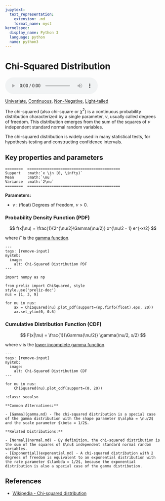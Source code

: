 ```yaml
---
jupytext:
  text_representation:
    extension: .md
    format_name: myst
kernelspec:
  display_name: Python 3
  language: python
  name: python3
---
```

# Chi-Squared Distribution

<audio controls> <source src="../../_static/chisquared.mp3" type="audio/mpeg"> This browser cannot play the pronunciation audio file for this distribution. </audio>

[Univariate](../../gallery_tags.rst#univariate), [Continuous](../../gallery_tags.rst#continuous), [Non-Negative](../../gallery_tags.rst#non-negative), [Light-tailed](../../gallery_tags.rst#light-tailed)

The chi-squared (also chi-square or $\chi^2$) is a continuous probability distribution characterized by a single parameter, $\nu$, usually called degrees of freedom. This distribution emerges from the sum of the squares of $\nu$ independent standard normal random variables.

The chi-squared distribution is widely used in many statistical tests, for hypothesis testing and constructing confidence intervals. 

## Key properties and parameters

```{eval-rst}
========  ==========================================
Support   :math:`x \in [0, \infty)`
Mean      :math:`\nu`
Variance  :math:`2\nu`
========  ==========================================
```

**Parameters:**

- $\nu$ : (float) Degrees of freedom, $\nu > 0$.

### Probability Density Function (PDF)

$$
f(x|\nu) = \frac{1}{2^{\nu/2}\Gamma(\nu/2)} x^{\nu/2 - 1} e^{-x/2}
$$

where $\Gamma$ is the [gamma function](https://en.wikipedia.org/wiki/Gamma_function).

```{code-cell}
---
tags: [remove-input]
mystnb:
  image:
    alt: Chi-Squared Distribution PDF
---

import numpy as np

from preliz import ChiSquared, style
style.use('preliz-doc')
nus = [1, 3, 9]

for nu in nus:
    ax = ChiSquared(nu).plot_pdf(support=(np.finfo(float).eps, 20))
    ax.set_ylim(0, 0.6)
```

### Cumulative Distribution Function (CDF)

$$
F(x|\nu) = \frac{1}{\Gamma(\nu/2)} \gamma(\nu/2, x/2)
$$

where $\gamma$ is the [lower incomplete gamma function](https://en.wikipedia.org/wiki/Incomplete_gamma_function).

```{code-cell}
---
tags: [remove-input]
mystnb:
  image:
    alt: Chi-Squared Distribution CDF
---

for nu in nus:
    ChiSquared(nu).plot_cdf(support=(0, 20))
```

```{seealso}
:class: seealso

**Common Alternatives:**

- [Gamma](gamma.md) - The chi-squared distribution is a special case of the gamma distribution with the shape parameter $\alpha = \nu/2$ and the scale parameter $\beta = 1/2$.

**Related Distributions:**

- [Normal](normal.md) - By definition, the chi-squared distribution is the sum of the squares of $\nu$ independent standard normal random variables.
- [Exponential](exponential.md) - A chi-squared distribution with 2 degrees of freedom is equivalent to an exponential distribution with the rate parameter $\lambda = 1/2$, because the exponential distribution is also a special case of the gamma distribution.
```

## References

- [Wikipedia - Chi-squared distribution](https://en.wikipedia.org/wiki/Chi-squared_distribution)

